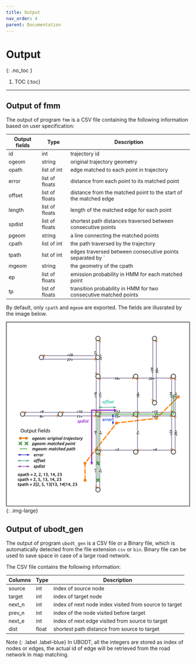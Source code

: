 ```yaml
---
title: Output
nav_order: 4
parent: Documentation
---
```


# Output
{: .no_toc }

1. TOC
{:toc}

---

## Output of fmm

The output of program `fmm` is a CSV file containing the following information based on user specification:


| Output fields | Type           | Description                                                      |
|---------------|----------------|------------------------------------------------------------------|
| id            | int            | trajectory id                                                    |
| ogeom         | string         | original trajectory geometry                                     |
| opath         | list of int    | edge matched to each point in trajectory                         |
| error         | list of floats | distance from each point to its matched point                    |
| offset        | list of floats | distance from the matched point to the start of the matched edge |
| length        | list of floats | length of the matched edge for each point                        |
| spdist        | list of floats | shortest path distances traversed between consecutive points     |
| pgeom         | string         | a line connecting the matched points                             |
| cpath         | list of int    | the path traversed by the trajectory                             |
| tpath         | list of int    | edges traversed between consecutive points separated by `        |
| mgeom         | string         | the geometry of the cpath                                        |
| ep            | list of floats | emission probability in HMM for each matched point               |
| tp            | list of floats | transition probability in HMM for two consecutive matched points |

By default, only `cpath` and `mgeom` are exported. The fields are illusrated by the image below.

![fmm output](/assets/images/demo1.png){: .img-large}

## Output of ubodt_gen

The output of program `ubodt_gen` is a CSV file or a Binary file, which is automatically detected from the file extension `csv` or `bin`. Binary file can be used to save space in case of a large road network.

The CSV file contains the following information:

| Columns | Type  | Description                                            |
|---------|-------|--------------------------------------------------------|
| source  | int   | index of source node                                   |
| target  | int   | index of target node                                   |
| next_n  | int   | index of next node index visited from source to target |
| prev_n  | int   | index of the node visited before target                |
| next_e  | int   | index of next edge visited from source to target       |
| dist    | float | shortest path distance from source to target           |

Note
{: .label .label-blue}
In UBODT, all the integers are stored as index of nodes or edges, the actual id of edge
will be retrieved from the road network in map matching.  
